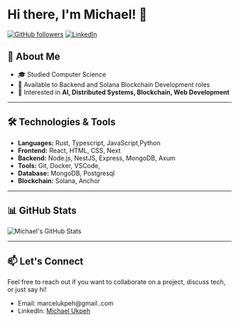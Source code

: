 # Hi there, I'm Michael! 👋

[![GitHub followers](https://img.shields.io/github/followers/Michael2004-ukpeh?label=Follow&style=social)](https://github.com/Michael2004-ukpeh) 
[![LinkedIn](https://img.shields.io/badge/LinkedIn-blue?logo=linkedin&logoColor=white&style=flat-square)](https://www.linkedin.com/in/michael-ukpeh-a732341a6/)

## 🚀 About Me


- 🎓 Studied Computer Science
- 💼 Available to Backend and Solana Blockchain Development roles
- 🤔 Interested in **AI, Distributed Systems, Blockchain, Web Development**

---

## 🛠️ Technologies & Tools

- **Languages:** Rust, Typescript, JavaScript,Python
- **Frontend:** React, HTML, CSS, Next
- **Backend:** Node.js, NestJS, Express, MongoDB, Axum
- **Tools:** Git, Docker, VSCode,
- **Database:** MongoDB, Postgresql
- **Blockchain:** Solana, Anchor

---

## 📊 GitHub Stats

![Michael's GitHub Stats](https://github-readme-stats.vercel.app/api?username=Michael2004-ukpeh&show_icons=true&theme=radical)



---

## 📫 Let's Connect

Feel free to reach out if you want to collaborate on a project, discuss tech, or just say hi!

- Email: marcelukpeh@gmail..com
- LinkedIn: [Michael Ukpeh](https://www.linkedin.com/in/michael-ukpeh-a732341a6/)
